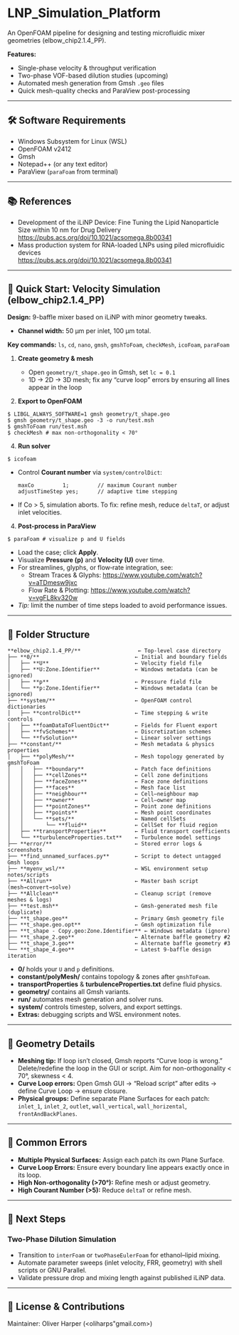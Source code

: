 # LNP_Simulation_Platform

An OpenFOAM pipeline for designing and testing microfluidic mixer geometries (elbow_chip2.1.4_PP).  

**Features:**  
- Single-phase velocity & throughput verification  
- Two-phase VOF-based dilution studies (upcoming)  
- Automated mesh generation from Gmsh `.geo` files  
- Quick mesh-quality checks and ParaView post-processing  

---

## 🛠 Software Requirements

- Windows Subsystem for Linux (WSL)  
- OpenFOAM v2412  
- Gmsh  
- Notepad++ (or any text editor)  
- ParaView (`paraFoam` from terminal)  

---

## 📚 References

- Development of the iLiNP Device: Fine Tuning the Lipid Nanoparticle Size within 10 nm for Drug Delivery  
  https://pubs.acs.org/doi/10.1021/acsomega.8b00341  
- Mass production system for RNA-loaded LNPs using piled microfluidic devices  
  https://pubs.acs.org/doi/10.1021/acsomega.8b00341  

---

## 🏁 Quick Start: Velocity Simulation (elbow_chip2.1.4_PP)

**Design:** 9-baffle mixer based on iLiNP with minor geometry tweaks.  
- **Channel width:** 50 µm per inlet, 100 µm total.  


**Key commands:** `ls`, `cd`, `nano`, `gmsh`, `gmshToFoam`, `checkMesh`, `icoFoam`, `paraFoam`

1. **Create geometry & mesh**  
   - Open `geometry/t_shape.geo` in Gmsh, set `lc = 0.1`  
   - 1D → 2D → 3D mesh; fix any “curve loop” errors by ensuring all lines appear in the loop
     
2. **Export to OpenFOAM**
```
$ LIBGL_ALWAYS_SOFTWARE=1 gmsh geometry/t_shape.geo
$ gmsh geometry/t_shape.geo -3 -o run/test.msh
$ gmshToFoam run/test.msh
$ checkMesh # max non-orthogonality < 70°
```

4. **Run solver**  
```
$ icofoam
```
- Control **Courant number** via `system/controlDict`:  
  ```
  maxCo         1;         // maximum Courant number
  adjustTimeStep yes;      // adaptive time stepping
  ```
- If Co > 5, simulation aborts. To fix: refine mesh, reduce `deltaT`, or adjust inlet velocities.

4. **Post-process in ParaView**  
```
$ paraFoam # visualize p and U fields
```
- Load the case; click **Apply**.  
- Visualize **Pressure (p)** and **Velocity (U)** over time.  
- For streamlines, glyphs, or flow‐rate integration, see:  
  - Stream Traces & Glyphs: https://www.youtube.com/watch?v=aTDmesw9jxc  
  - Flow Rate & Plotting: https://www.youtube.com/watch?v=vgFL8kv320w  
- *Tip:* limit the number of time steps loaded to avoid performance issues.

---

## 📁 Folder Structure
```text
**elbow_chip2.1.4_PP/**                  ← Top‐level case directory
├── **0/**                              ← Initial and boundary fields
│   ├── **U**                           ← Velocity field file
│   ├── **U:Zone.Identifier**           ← Windows metadata (can be ignored)
│   ├── **p**                           ← Pressure field file
│   └── **p:Zone.Identifier**           ← Windows metadata (can be ignored)
├── **system/**                         ← OpenFOAM control dictionaries
│   ├── **controlDict**                 ← Time stepping & write controls
│   ├── **foamDataToFluentDict**        ← Fields for Fluent export
│   ├── **fvSchemes**                   ← Discretization schemes
│   └── **fvSolution**                  ← Linear solver settings
├── **constant/**                       ← Mesh metadata & physics properties
│   ├── **polyMesh/**                   ← Mesh topology generated by gmshToFoam
│   │   ├── **boundary**                ← Patch face definitions
│   │   ├── **cellZones**               ← Cell zone definitions
│   │   ├── **faceZones**               ← Face zone definitions
│   │   ├── **faces**                   ← Mesh face list
│   │   ├── **neighbour**               ← Cell–neighbour map
│   │   ├── **owner**                   ← Cell–owner map
│   │   ├── **pointZones**              ← Point zone definitions
│   │   ├── **points**                  ← Mesh point coordinates
│   │   └── **sets/**                   ← Named cellSets
│   │       └── **fluid**               ← CellSet for fluid region
│   ├── **transportProperties**         ← Fluid transport coefficients
│   └── **turbulenceProperties.txt**    ← Turbulence model settings
├── **error/**                          ← Stored error logs & screenshots
├── **find_unnamed_surfaces.py**        ← Script to detect untagged Gmsh loops
├── **myenv_wsl/**                      ← WSL environment setup notes/scripts
├── **Allrun**                          ← Master bash script (mesh→convert→solve)
├── **Allclean**                        ← Cleanup script (remove meshes & logs)
├── **test.msh**                        ← Gmsh-generated mesh file (duplicate)
├── **t_shape.geo**                     ← Primary Gmsh geometry file
├── **t_shape.geo.opt**                 ← Gmsh optimization file
├── **t_shape - Copy.geo:Zone.Identifier** ← Windows metadata (ignore)
├── **t_shape_2.geo**                   ← Alternate baffle geometry #2
├── **t_shape_3.geo**                   ← Alternate baffle geometry #3
└── **t_shape_4.geo**                   ← Latest 9-baffle design iteration

```

- **0/** holds your `U` and `p` definitions.  
- **constant/polyMesh/** contains topology & zones after `gmshToFoam`.  
- **transportProperties** & **turbulenceProperties.txt** define fluid physics.  
- **geometry/** contains all Gmsh variants.  
- **run/** automates mesh generation and solver runs.  
- **system/** controls timestep, solvers, and export settings.  
- **Extras:** debugging scripts and WSL environment notes.

---

## 📐 Geometry Details

- **Meshing tip:** If loop isn’t closed, Gmsh reports “Curve loop is wrong.” Delete/redefine the loop in the GUI or script. Aim for non-orthogonality < 70°, skewness < 4.
- **Curve Loop errors:** Open Gmsh GUI → “Reload script” after edits → define Curve Loop → ensure closure.  
- **Physical groups:** Define separate Plane Surfaces for each patch: `inlet_1`, `inlet_2`, `outlet`, `wall_vertical`, `wall_horizental`, `frontAndBackPlanes`.

---

## 🚧 Common Errors

- **Multiple Physical Surfaces:** Assign each patch its own Plane Surface.  
- **Curve Loop Errors:** Ensure every boundary line appears exactly once in its loop.  
- **High Non-orthogonality (>70°):** Refine mesh or adjust geometry.  
- **High Courant Number (>5):** Reduce `deltaT` or refine mesh.

---

## 🔮 Next Steps

### Two-Phase Dilution Simulation

- Transition to `interFoam` or `twoPhaseEulerFoam` for ethanol–lipid mixing.  
- Automate parameter sweeps (inlet velocity, FRR, geometry) with shell scripts or GNU Parallel.  
- Validate pressure drop and mixing length against published iLiNP data.

---

## 📝 License & Contributions

Maintainer: Oliver Harper (<oliharps"gmail.com>)  

